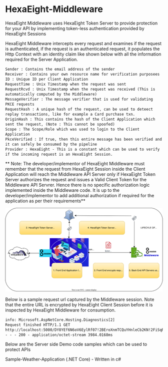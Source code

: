 # HexaEight-Middleware
HexaEight Middleware uses HexaEight Token Server to provide protection for your API by implementing token-less authentication provided by HexaEight Sessions

HexaEight Middleware intercepts every request and examines if the request is authenticated, if the request is an authenticated request, it populates the Http Context with an identity claim like shown below with all the information required for the Server Application.

```
Sender : Contains the email address of the sender
Receiver : Contains your own resource name for verification purposees
ID : Unique ID per Client Application
RequestTime : Unix Timestamp when the request was sent
RequestRcvd : Unix Timestamp when the request was received (This is automatically computed by the Middleware)
MessageVerifier : The message verifier that is used for validating PKCE requests
RequestHash : A unique hash of the request, can be used to deteect replay transactions, like for example a Card purchase txn.
OriginHash : This contains the hash of the Client Application which sent the request, (Note : This cannot be spoofed)
Scope : The Scope/Role which was used to login to the Client Application
PkceVerified : If true, then this entire message has been verified and it can safely be consumed by the pipeline
Provider : HexaEight - This is a constant which can be used to verify if the incoming request is an HexaEight Session.
```

** Note: The developer/implementor of HexaEight Middleware must remember that the request from HexaEight Session inside the Client Application will reach the Middleware API Server only if HexaEight Token Server authorizes the request and issues a Valid Client Token for the Middleware API Servrer. Hence there is no specific authorization logic implemented inside the Middleware code. It is up to the developer/implementor to add additional authorization if required for the application as per their requirements**

![HexaEight-Appication-Life-Cycle](https://github.com/HexaEightTeam/HexaEight-Middleware/blob/main/lifecycle-of-hexaeight-application.svg?raw=true)

Below is a sample request url captured by the Middleware session. Note that the entire URL is encrypted by HexaEight Client Session before it is inspected by HexaEight Middleware for consumption.

```
info: Microsoft.AspNetCore.Hosting.Diagnostics[2]
Request finished HTTP/1.1 GET http://localhost:5000/DY8YEf6N6oV6EylRf07!2BEroXnmTCQuYHnleCb2KN!2FiSqRvU7yUmJDD4zvwECeH1wU0p7Q9Utt3A3UKOB!2BypfFU!2BoPQU6B4R9!2FYJwPJdtJnsqPIF5UmTOLjMBUEmaF1RI7lZxLQqKFwUbWw1zQFVqFNAJuoxxXC9fnFQadDMpDe2JqJ8zW1xIhCMixYlKDupPdh!2FgXkszbS24hX5Am1JaZDhOTXoIPBdckxZ0hUkHnEzKDjwTBo3RFt5IMwY6g!2BI6iqhvB2V470h!2FEWghwRSdTch4UY8rYjmAEmquK5BSKW0iKlgnDW!2BUE3JNkV6vYZsSzzZAX4M7i4pFfAQ4igWutl!2BoKG!2F2bCxYmhaoTG8N81BsTqCLnA2wfwRs0BBASpt4nEOtWiQ!2Fwg6IYeEIUmu0VwBrd40OR8k6kHM7XPcT9EeTqA!3D!3D!7CqYdmLrpEy1WYIWBtE4M1gUJbwAtEQCtLWlNqW6Q7M1mad282q3kIfYImUxxWO5RZs0CZV3lHSQwPYmlg!2B9!2F0S2otYXddf1hFgWpVKxUV7QbEDZFD8nd6aSBh7x0jCH8WiGcpdDEEaIZpFm4sZEziCQkeznDFPhQ7!2BjEEQgHVaOh2Lo1hTjJPARWAb3VSgRM0whuNhYsI3mgEEGUf0jb3ESgBzUfRNN04yyCaGsNdOhpcVdFfhGkXCTAms15S7wsDay4iK9cuwCqVNBMnBFEcN78a6B8EOys6TiN3ZvplIjtGQulqYFkYfk9FNBtXclAe5HRHFkZEHCSUJXMjBIdLdwkuShyteXwmx4LxZspk1xGLW40S5VUbXoI5gABDcVwkV1RYEPkq9EIiD8IFBnQSEB1IgyLmP4ZhwFysUbEJPQ8VLvwfAEPZLGJDNlaAVShzexqwhFOEKoRxdOxvjF84eYln!2B3!2BBQ0Ag2knvXw0NNlfXOmGDqi8vbxN5G3eVg3pJBy8ISTlsRhkafys9AAMqXNF3uSXLDDlVlFnWgjlCVSspStUfH31ufYALBGvOE59Y8QvWPoxUB0kMAQEFEr8H0b0t2km9J7RtoCiCAqIoqV94gyIn6VJ4ItE6akiEKCJ!2FK34rTiBLAVQPQO9SEwTVeasknkv8JXxPdx2se7K7s!2FK!2FLYMj3z!2FYESJ8qQ1UZdkebXniUHxRVDpYiJI!2FoHdrRWRSsEHYAQd00g1tgWk7cGD4ESMH3ngcF8yDe0b1Hojjly0!3D - - - 200 - application/octet-stream 3984.0168ms
```

Below are the Server side Demo code samples which can be used to protect APIs

Sample-Weather-Application (.NET Core) - Written in c#




